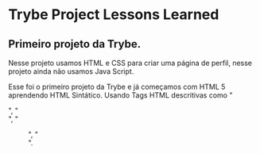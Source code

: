 # Trybe Project Lessons Learned
## Primeiro projeto da Trybe.

Nesse projeto usamos HTML e CSS para criar uma página de perfil, nesse projeto ainda não usamos Java Script.

Esse foi o primeiro projeto da Trybe e já começamos com HTML 5 aprendendo HTML Sintático.
Usando Tags HTML descritivas como "<main>", "<section>", "<figure>", "<figcaption>".
